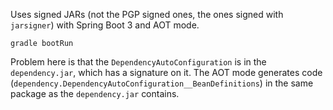 Uses signed JARs (not the PGP signed ones, the ones signed with `jarsigner`) with Spring Boot 3 and AOT mode.

```
gradle bootRun
```

Problem here is that the `DependencyAutoConfiguration` is in the `dependency.jar`, which has a signature on it. The AOT
mode generates code (`dependency.DependencyAutoConfiguration__BeanDefinitions`) in the same package as
the `dependency.jar` contains.
